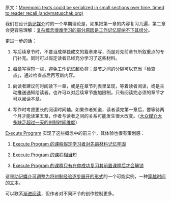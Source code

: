 原文：[Mnemonic texts could be serialized in small sections over time, timed to reader recall (andymatuschak.org)](https://notes.andymatuschak.org/zDuEHAJkdvoRuBDxZ6rxcSw9oHTxexywRVt3)

我们在设计[助记媒介](https://notes.andymatuschak.org/z4rRX3qwSSJRsEkdXKwH2shamgHNeRthrMLiF)时的一个早期理论是，如果把第一章的内容复习几遍，第二章会更容易理解：[复杂概念很难学习的部分原因是工作记忆容纳不下其组分](https://notes.andymatuschak.org/z6eTZz16YRGs2PyWyc3qe1B9oJ7swmnCU54hZ)。

更进一步的话：

1. 写后续章节时，不要当成单独成文的篇章来写，而是对先前章节所叙重点的专门补充。同时可以假定读者已经充分学习了这些材料。

2. 每章写得短一些，避免工作记忆超负荷；章节之间的分隔可以充当「检查点」，通过检查点后再写新内容。

3. 向读者建议何时阅读下一章，或是在章节列表里呈现，等着读者阅读，或是主动推送通知给读者。也许可以对后续章节施加限制，只有阅读完必须的章节才可以阅读本章。

4. 写作时考虑更长的阅读时间轴。如果作者知道，读者读完第一章后，要等待两个月才能读第五章，作者与读者之间的关系可能发生很大改变。（[大众媒介大多缺乏超过一天的创制时间维度](https://notes.andymatuschak.org/z7JZswHPm99BbpTnb7NcP9Rnp8Bs6jsM3zjdv)）

[Execute Program](https://notes.andymatuschak.org/z2LGZ8cXBcQMP7YuAHbeVyCSLZoiMXvQNKCok) 实现了这些概念中的前三个，其体验也很有策划感：

1. [Execute Program 的课程假定学习者对先前材料记忆牢固](https://notes.andymatuschak.org/z6KuKVKD8st5c9esCGVtBihTE9iGg9TsX4xe6)

2. [Execute Program 的课程相当短](https://notes.andymatuschak.org/z5sJuuRv2X1ZeGYPMC8xhyNcQFecBxS1VTuxk)

3. [Execute Program 的课程只有在你成功复习其前置课程后才会解锁](https://notes.andymatuschak.org/z43GdwxNzaXGvNs7Hdd57UD9KauMxRGbH45r8)

这是[助记媒介可调整为将创制经验逐步展开的形式](https://notes.andymatuschak.org/zvzwYeFU3Au4Ya2uVh2k3BUu8udZB7NSrAdL)的一个可能实例，一种[穿越时间的文本](https://notes.andymatuschak.org/z73hGbYFm7bjV3yYwK29MvbBZEcwK6kWyduqV)。

可以联系[渐进阅读](https://notes.andymatuschak.org/z2gZooHVxB8x6EbDSR97Bz1jFMqAqSWSLPnMs)，但作者对不同环节的创作控制更多。
